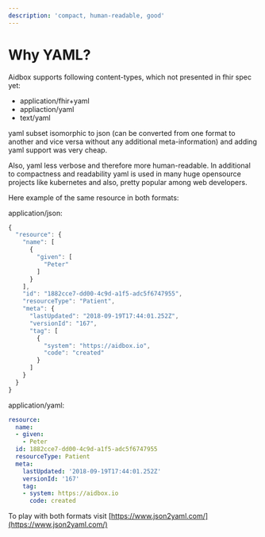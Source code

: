```yaml
---
description: 'compact, human-readable, good'
---
```


# Why YAML?

Aidbox supports following content-types, which not presented in fhir spec yet:

* application/fhir+yaml
* appliaction/yaml
* text/yaml

yaml subset isomorphic to json \(can be converted from one format to another and vice versa without any additional meta-information\) and adding yaml support was very cheap.

Also, yaml less verbose and therefore more human-readable. In additional to compactness and readability yaml is used in many huge opensource projects like kubernetes and also, pretty popular among web developers.

Here example of the same resource in both formats:

application/json:

```javascript
{
  "resource": {
    "name": [
      {
        "given": [
          "Peter"
        ]
      }
    ],
    "id": "1882cce7-dd00-4c9d-a1f5-adc5f6747955",
    "resourceType": "Patient",
    "meta": {
      "lastUpdated": "2018-09-19T17:44:01.252Z",
      "versionId": "167",
      "tag": [
        {
          "system": "https://aidbox.io",
          "code": "created"
        }
      ]
    }
  }
}
```

application/yaml:

```yaml
resource:
  name:
  - given:
    - Peter
  id: 1882cce7-dd00-4c9d-a1f5-adc5f6747955
  resourceType: Patient
  meta:
    lastUpdated: '2018-09-19T17:44:01.252Z'
    versionId: '167'
    tag:
    - system: https://aidbox.io
      code: created

```

To play with both formats visit [https://www.json2yaml.com/](https://www.json2yaml.com/)


